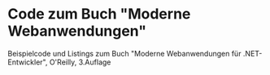# Code zum Buch "Moderne Webanwendungen"

Beispielcode und Listings zum Buch "Moderne Webanwendungen für .NET-Entwickler", O'Reilly, 3.Auflage

